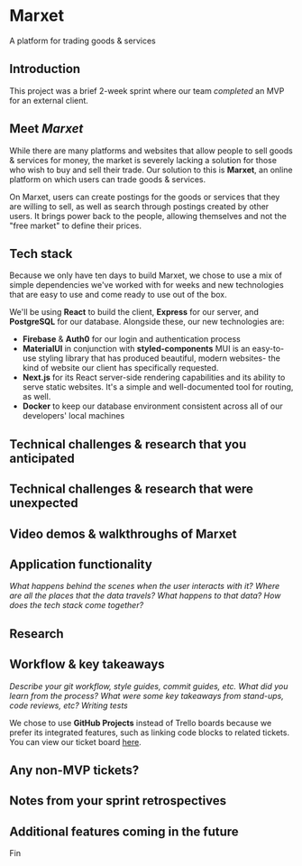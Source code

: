 # Marxet
A platform for trading goods &amp; services

## Introduction
This project was a brief 2-week sprint where our team *completed* an MVP for an external client.

## Meet _Marxet_
While there are many platforms and websites that allow people to sell goods & services for money, the market is severely lacking a solution for those who wish to buy and sell their trade. Our solution to this is **Marxet**, an online platform on which users can trade goods & services.

On Marxet, users can create postings for the goods or services that they are willing to sell, as well as search through postings created by other users. It brings power back to the people, allowing themselves and not the "free market" to define their prices.

## Tech stack
Because we only have ten days to build Marxet, we chose to use a mix of simple  dependencies we've worked with for weeks and new technologies that are easy to use and come ready to use out of the box. 

We'll be using **React** to build the client, **Express** for our server, and **PostgreSQL** for our database. 
Alongside these, our new technologies are:
  - **Firebase** & **Auth0** for our login and authentication process
  - **MaterialUI** in conjunction with **styled-components**
    MUI is an easy-to-use styling library that has produced beautiful, modern websites- the kind of website our client has specifically requested.
  - **Next.js** for its React server-side rendering capabilities and its ability to serve static websites. It's a simple and well-documented tool for routing, as well.
  - **Docker** to keep our database environment consistent across all of our developers' local machines


## Technical challenges & research that you anticipated

## Technical challenges & research that were unexpected

## Video demos & walkthroughs of Marxet

## Application functionality
_What happens behind the scenes when the user interacts with it?
Where are all the places that the data travels?
What happens to that data?
How does the tech stack come together?_

## Research

## Workflow & key takeaways
_Describe your git workflow, style guides, commit guides, etc.
What did you learn from the process?
What were some key takeaways from stand-ups, code reviews, etc?
Writing tests_

We chose to use **GitHub Projects** instead of Trello boards because we prefer its integrated features, such as linking code blocks to related tickets.
You can view our ticket board [here](https://github.com/roman-marxists/marxet/projects/1).

## Any non-MVP tickets?

## Notes from your sprint retrospectives

## Additional features coming in the future


Fin
